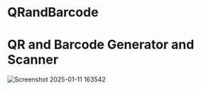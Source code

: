 # QRandBarcode
# QR and Barcode Generator and Scanner
![Screenshot 2025-01-11 163542](https://github.com/user-attachments/assets/d4484b99-b388-463e-8d8a-eadec9c633e0)

